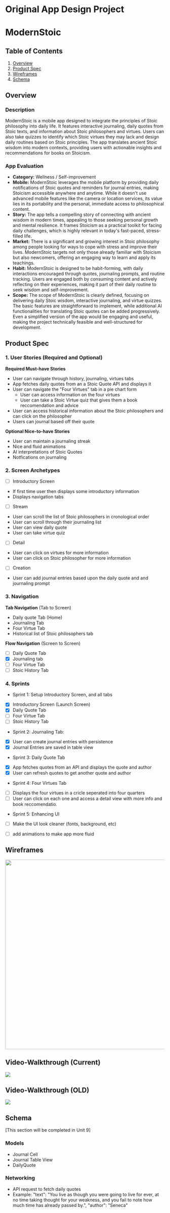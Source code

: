 Original App Design Project 
===

# ModernStoic

## Table of Contents

1. [Overview](#Overview)
2. [Product Spec](#Product-Spec)
3. [Wireframes](#Wireframes)
4. [Schema](#Schema)

## Overview

### Description

ModernStoic is a mobile app designed to integrate the principles of Stoic philosophy into daily life. It features interactive journaling, daily quotes from Stoic texts, and information about Stoic philosophers and virtues. Users can also take quizzes to identify which Stoic virtues they may lack and design daily routines based on Stoic principles. The app translates ancient Stoic wisdom into modern contexts, providing users with actionable insights and recommendations for books on Stoicism.

### App Evaluation

- **Category:** Wellness / Self-improvement
- **Mobile:** ModernStoic leverages the mobile platform by providing daily notifications of Stoic quotes and reminders for journal entries, making Stoicism accessible anywhere and anytime. While it doesn't use advanced mobile features like the camera or location services, its value lies in its portability and the personal, immediate access to philosophical content.
- **Story:** The app tells a compelling story of connecting with ancient wisdom in modern times, appealing to those seeking personal growth and mental resilience. It frames Stoicism as a practical toolkit for facing daily challenges, which is highly relevant in today's fast-paced, stress-filled life.
- **Market:** There is a significant and growing interest in Stoic philosophy among people looking for ways to cope with stress and improve their lives. ModernStoic targets not only those already familiar with Stoicism but also newcomers, offering an engaging way to learn and apply its teachings.
- **Habit:** ModernStoic is designed to be habit-forming, with daily interactions encouraged through quotes, journaling prompts, and routine tracking. Users are engaged both by consuming content and actively reflecting on their experiences, making it part of their daily routine to seek wisdom and self-improvement.
- **Scope:** The scope of ModernStoic is clearly defined, focusing on delivering daily Stoic wisdom, interactive journaling, and virtue quizzes. The basic features are straightforward to implement, while additional AI functionalities for translating Stoic quotes can be added progressively. Even a simplified version of the app would be engaging and useful, making the project technically feasible and well-structured for development.

## Product Spec

### 1. User Stories (Required and Optional)

**Required Must-have Stories**

* User can navigate through history, journaling, virtues tabs
* App fetches daily quotes from an a Stoic Quote API and displays it
* User can navigate the "Four Virtues" tab in a pie chart form
    * User can access information on the four virtues
    * User can take a Stoic Virtue quiz that gives them a book reccomendation and advice
* User can access historical information about the Stoic philosophers and can click on the philosopher 
* Users can journal based off their quote


**Optional Nice-to-have Stories**

* User can maintain a journaling streak
* Nice and fluid animations
* AI interpretations of Stoic Quotes
* Notfications on journaling


### 2. Screen Archetypes

- [ ] Introductory Screen
* If first time user then displays some introductory information
* Displays navigation tabs
- [ ] Stream
* User can scroll the list of Stoic philosophers in cronological order
* User can scroll through their journaling list
* User can view daily quote
* User can take virtue quiz
- [ ] Detail
* User can click on virtues for more information
* User can click on Stoic philosopher for more information
- [ ] Creation
* User can add journal entries based upon the daily quote and and journaling prompt

### 3. Navigation

**Tab Navigation** (Tab to Screen)

* Daily quote Tab (Home)
* Journaling Tab
* Four Virtue Tab
* Historical list of Stoic philosophers tab

**Flow Navigation** (Screen to Screen)

- [ ] Daily Quote Tab
- [x] Journaling tab
- [ ] Four Virtue Tab
- [ ] Stoic History Tab

### 4. Sprints
* Sprint 1: Setup Introductory Screen, and all tabs
- [x] Introductory Screen (Launch Screen)
- [x] Daily Quote Tab
- [ ] Four Virtue Tab
- [ ] Stoic History Tab

* Sprint 2: Journaling Tab:
- [x] User can create journal entries with persistence 
- [x] Journal Entries are saved in table view

* Sprint 3: Daily Quote Tab
- [x] App fetches quotes from an API and displays the quote and author
- [x] User can refresh quotes to get another quote and author 

* Sprint 4: Four Virtues Tab
- [ ] Displays the four virtues in a cricle seperated into four quarters
- [ ] User can click on each one and access a detail view with more info and book reccomendatio.

* Sprint 5: Enhancing UI
- [ ] Make the UI look cleaner (fonts, background, etc)
- [ ] add animations to make app more fluid


## Wireframes

<img src= "https://html.scribdassets.com/3fz7acsum8cbperu/images/1-46fb52c74b.jpg" width=600>


## Video-Walkthrough (Current)
<div>
    <a href="https://www.loom.com/share/e6a310bc5ecf4cbf9075d7b2a4e5160f">
    </a>
    <a href="https://www.loom.com/share/e6a310bc5ecf4cbf9075d7b2a4e5160f">
      <img style="max-width:300px;" src="https://cdn.loom.com/sessions/thumbnails/e6a310bc5ecf4cbf9075d7b2a4e5160f-with-play.gif">
    </a>
  </div>
  
## Video-Walkthrough (OLD)
<div>
    <a href="https://www.loom.com/share/de1f63089ff64b97a06c949959d05c81">
    </a>
    <a href="https://www.loom.com/share/de1f63089ff64b97a06c949959d05c81">
      <img style="max-width:300px;" src="https://cdn.loom.com/sessions/thumbnails/de1f63089ff64b97a06c949959d05c81-with-play.gif">
    </a>
  </div>

## Schema 

[This section will be completed in Unit 9]

### Models

- Journal Cell
- Journal Table View
- DailyQuote

### Networking

- API request to fetch daily quotes
- Example: "text": "You live as though you were going to live for ever, at no time taking thought for your weakness, and you fail to note how much time has already passed by.",
    "author": "Seneca"


